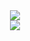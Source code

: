 <div align=center> 
  <img src="https://github-widgetbox.vercel.app/api/profile?username=r3ciyes&data=followers,repositories,stars,commits&theme=rgb">
  <br>

  <img src="https://github-widgetbox.vercel.app/api/skills?languages=python,go,json&theme=rgb&includeNames=true">
  <br>
</p>
